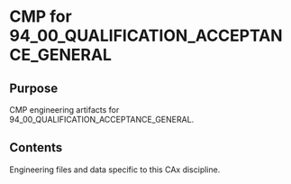 # CMP for 94_00_QUALIFICATION_ACCEPTANCE_GENERAL

## Purpose
CMP engineering artifacts for 94_00_QUALIFICATION_ACCEPTANCE_GENERAL.

## Contents
Engineering files and data specific to this CAx discipline.
